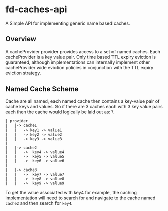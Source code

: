 # fd-caches-api

A Simple API for implementing generic name based caches.

## Overview
A cacheProvider provider provides access to a set of named caches. Each cacheProvider is a key value pair. 
Only time based TTL expiry eviction is guaranteed, although implementations can internally implement other cacheProvider wide eviction policies in conjunction with the TTL expiry eviction strategy.

## Named Cache Scheme

Cache are all named, each named cache then contains a key-value pair of cache keys and values.
So if there are 3 caches each with 3 key value pairs each then the cache would logically be laid out as: \
```
| provider 
|   |-> cache1 
|   |   -> key1 -> value1 
|   |   -> key2 -> value2 
|   |   -> key3 -> value3 
|
|   |-> cache2 
|   |   ->  key4 -> value4 
|   |   ->  key5 -> value5 
|   |   ->  key6 -> value6 
|
|   |-> cache3 
|   |   ->  key7 -> value7 
|   |   ->  key8 -> value8 
|   |   ->  key9 -> value9 
```
To get the value associated with key4 for example, the caching implementation will need to search for and navigate
to the cache named `cache2` and then search for `key4`.  